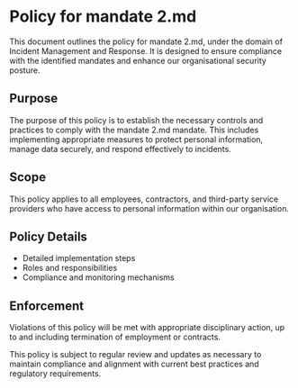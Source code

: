 # Policy for mandate 2.md

This document outlines the policy for mandate 2.md, under the domain of Incident Management and Response. It is designed to ensure compliance with the identified mandates and enhance our organisational security posture.

## Purpose

The purpose of this policy is to establish the necessary controls and practices to comply with the mandate 2.md mandate. This includes implementing appropriate measures to protect personal information, manage data securely, and respond effectively to incidents.

## Scope

This policy applies to all employees, contractors, and third-party service providers who have access to personal information within our organisation.

## Policy Details

- Detailed implementation steps
- Roles and responsibilities
- Compliance and monitoring mechanisms

## Enforcement

Violations of this policy will be met with appropriate disciplinary action, up to and including termination of employment or contracts.

This policy is subject to regular review and updates as necessary to maintain compliance and alignment with current best practices and regulatory requirements.
